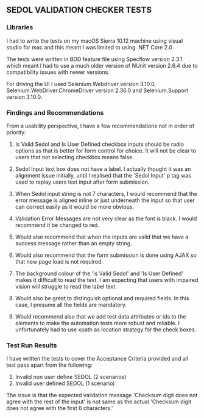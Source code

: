 ﻿## SEDOL VALIDATION CHECKER TESTS

### Libraries

I had to write the tests on my macOS Sierra 10.12 machine using visual studio for mac
and this meant I was limited to using .NET Core 2.0

The tests were written in BDD feature file using Specflow version 2.3.1 which meant I had to use a much older 
version of NUnit version 2.6.4 due to compatibility issues with newer versions. 

For driving the UI I used Selenium.Webdriver version 3.10.0, Selenium.WebDriver.ChromeDriver 
version 2.36.0 and Selenium.Support version 3.10.0.


### Findings and Recommendations

From a usability perspective, I have a few recommendations not in order of priority:

1. Is Valid Sedol and Is User Defined checkbox inputs should be radio options as that is better for form control for choice.
   It will not be clear to users that not selecting checkbox means false.

2. Sedol Input text box does not have a label. I actually thought it was an alignment issue initially, until 
   I realised that the 'Sedol Input' p tag was used to replay users text input after form submission.

3. When Sedol input string is not 7 characters, I would recommend that the error message is aligned inline or just underneath
   the input so that user can correct easily as it would be more obvious.

4. Validation Error Messages are not very clear as the font is black. I would recommend it be changed to red.

5. Would also recommend that when the inputs are valid that we have a success message rather than an empty string.

6. Would also recommend that the form submission is done using AJAX so that new page load is not required.

7. The background colour of the 'Is Valid Sedol' and 'Is User Defined' makes it difficult to read the text. 
   I am expecting that users with impaired vision will struggle to read the label text.

8. Would also be great to distinguish optional and required fields. In this case, I presume all the fields are mandatory.

9. Would recommend also that we add test data attributes or ids to the elements to make the automation tests more
   robust and reliable. I unfortunately had to use xpath as location strategy for the check boxes. 

### Test Run Results

I have written the tests to cover the Acceptance Criteria provided and all test pass apart from the following:

1. Invalid non user define SEDOL (2 scenarios)
2. Invalid user defined SEDOL (1 scenario)

The issue is that the expected validation message 'Checksum digit does not agree with the rest of the input'
is not same as the actual 'Checksum digit does not agree with the first 6 characters.'





